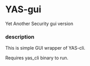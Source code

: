 # YAS-gui

Yet Another Security gui version

### description

This is simple GUI wrapper of YAS-cli.

Requires yas_cli binary to run.
